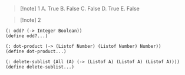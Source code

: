 >[!note] 1
A. True
B. False
C. False
D. True
E. False

>[!note] 2
```
(: odd? (-> Integer Boolean))
(define odd?...)
```

```
(: dot-product (-> (Listof Number) (Listof Number) Number))
(define dot-product...)
```

```
(: delete-sublist (All (A) (-> (Listof A) (Listof A) (Listof A))))
(define delete-sublist...)
```